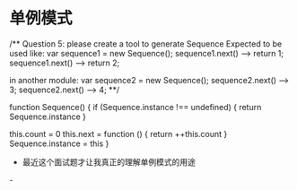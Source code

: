 # 单例模式

/**
  Question 5: please create a tool to generate Sequence
  Expected to be used like:
  var sequence1 = new Sequence();
  sequence1.next() --> return 1;
  sequence1.next() --> return 2;
  
  in another module:
  var sequence2 = new Sequence();
  sequence2.next() --> 3;
  sequence2.next() --> 4;
**/

function Sequence() {
  if (Sequence.instance !== undefined) {
    return Sequence.instance
  }

  this.count = 0
  this.next = function () {
    return ++this.count
  }
  Sequence.instance = this
}


- 最近这个面试题才让我真正的理解单例模式的用途


-[]()
